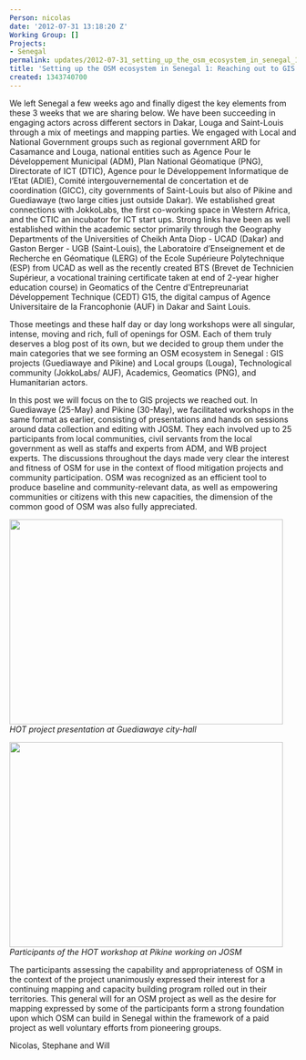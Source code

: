 ```yaml
---
Person: nicolas
date: '2012-07-31 13:18:20 Z'
Working Group: []
Projects:
- Senegal
permalink: updates/2012-07-31_setting_up_the_osm_ecosystem_in_senegal_1_reaching_out_to_gis_projects
title: 'Setting up the OSM ecosystem in Senegal 1: Reaching out to GIS projects'
created: 1343740700
---
```

<p>We left Senegal a few weeks ago and finally digest the key elements from these 3 weeks that we are sharing below. We have been succeeding in engaging actors across different sectors in Dakar, Louga and Saint-Louis through a mix of meetings and mapping parties. We engaged with Local and National Government groups such as regional government ARD for Casamance and Louga, national entities such as Agence Pour le Développement Municipal (ADM), Plan National Géomatique (PNG), Directorate of ICT (DTIC), Agence pour le Développement Informatique de l’Etat (ADIE), Comité intergouvernemental de concertation et de coordination (GICC), city governments of Saint-Louis but also of Pikine and Guediawaye (two large cities just outside Dakar). We established great connections with JokkoLabs, the first co-working space in Western Africa, and the CTIC an incubator for ICT start ups. Strong links have been as well established within the academic sector primarily through the Geography Departments of the Universities of Cheikh Anta Diop - UCAD (Dakar) and Gaston Berger - UGB (Saint-Louis), the Laboratoire d’Enseignement et de Recherche en Géomatique (LERG) of the Ecole Supérieure Polytechnique (ESP) from UCAD as well as the recently created BTS (Brevet de Technicien Supérieur, a vocational training certificate taken at end of 2-year higher education course) in Geomatics of the Centre d'Entrepreunariat Développement Technique (CEDT) G15, the digital campus of Agence Universitaire de la Francophonie (AUF) in Dakar and Saint Louis.</p><p>Those meetings and these half day or day long workshops were all singular, intense, moving and rich, full of openings for OSM. Each of them truly deserves a blog post of its own, but we decided to group them under the main categories that we see forming an OSM ecosystem in Senegal : GIS projects (Guediawaye and Pikine) and Local groups (Louga), Technological community (JokkoLabs/ AUF), Academics, Geomatics (PNG), and Humanitarian actors.</p><p>In this post we will focus on the to GIS projects we reached out. In Guediawaye (25-May) and Pikine (30-May), we facilitated workshops in the same format as earlier, consisting of presentations and hands on sessions around data collection and editing with JOSM. They each involved up to 25 participants from local communities, civil servants from the local government as well as staffs and experts from ADM, and WB project experts. The discussions throughout the days made very clear the interest and fitness of OSM for use in the context of flood mitigation projects and community participation. OSM was recognized as an efficient tool to produce baseline and community-relevant data, as well as empowering communities or citizens with this new capacities, the dimension of the common good of OSM was also fully appreciated.</p><p><em><img class="image-large" src="/sites/default/files/styles/large/public/image001_0_0.jpg?itok=SQajfPJE" alt="" width="480" height="360"><br>HOT project presentation at Guediawaye city-hall</em></p><p><em><img class="image-large" src="/sites/default/files/styles/large/public/image002_0_0.jpg?itok=ZSfmLBL0" alt="" width="480" height="360"><br>Participants of the HOT workshop at Pikine working on JOSM</em></p><p>The participants assessing the capability and appropriateness of OSM in the context of the project unanimously expressed their interest for a continuing mapping and capacity building program rolled out in their territories. This general will for an OSM project as well as the desire for mapping expressed by some of the participants form a strong foundation upon which OSM can build in Senegal within the framework of a paid project as well voluntary efforts from pioneering groups.</p><p>Nicolas, Stephane and Will</p>
